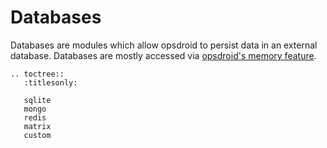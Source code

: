 # Databases

Databases are modules which allow opsdroid to persist data in an external database. Databases are mostly accessed via [opsdroid's memory feature](../skills/memory.md).

```eval_rst
.. toctree::
   :titlesonly:

   sqlite
   mongo
   redis
   matrix
   custom
```
